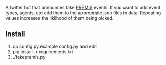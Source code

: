 A twitter bot that announces fake [PREMIS](http://www.loc.gov/standards/premis/)
events. If you want to add event types, agents, etc add them to the appropriate
json files in data. Repeating values increases the liklihood of them being
picked.

Install
-------

1. cp config.py.example config.py and edit
2. pip install -r requirements.txt
3. ./fakepremis.py
